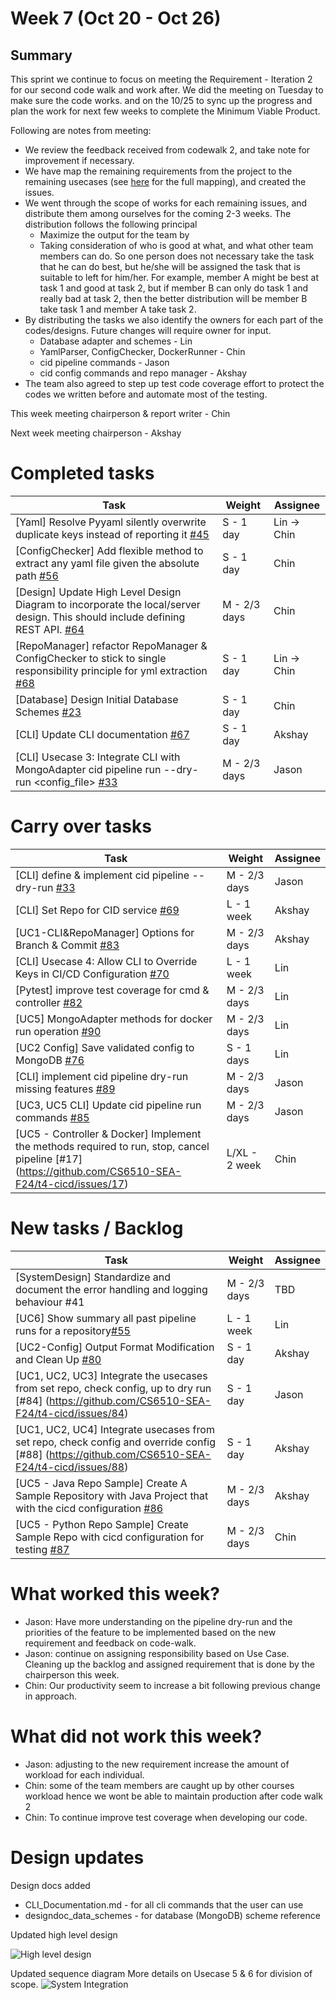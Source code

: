 # Week 7 (Oct 20 - Oct 26)

## Summary

This sprint we continue to focus on meeting the Requirement - Iteration 2 for our second code walk and work after. We did the meeting on Tuesday to make sure the code works. and on the 10/25 to sync up the progress and plan the work for next few weeks to complete the Minimum Viable Product.

Following are notes from meeting:

- We review the feedback received from codewalk 2, and take note for improvement if necessary.
- We have map the remaining requirements from the project to the remaining usecases (see [here](https://docs.google.com/document/d/11vtyOegsum96iRzlGtGfWXBteygTPRqG/edit?usp=drive_link&ouid=112126218933969906699&rtpof=true&sd=true) for the full mapping), and created the issues.
- We went through the scope of works for each remaining issues, and distribute them among ourselves for the coming 2-3 weeks. The distribution follows the following principal
  - Maximize the output for the team by
  - Taking consideration of who is good at what, and what other team members can do. So one person does not necessary take the task that he can do best, but he/she will be assigned the task that is suitable to left for him/her. For example, member A might be best at task 1 and good at task 2, but if member B can only do task 1 and really bad at task 2, then the better distribution will be member B take task 1 and member A take task 2.
- By distributing the tasks we also identify the owners for each part of the codes/designs. Future changes will require owner for input.
  - Database adapter and schemes - Lin
  - YamlParser, ConfigChecker, DockerRunner - Chin
  - cid pipeline commands - Jason
  - cid config commands and repo manager - Akshay
- The team also agreed to step up test code coverage effort to protect the codes we written before and automate most of the testing.

This week meeting chairperson & report writer - Chin

Next week meeting chairperson - Akshay

# Completed tasks

| Task                                                                                                                                                                                | Weight       | Assignee    |
| ----------------------------------------------------------------------------------------------------------------------------------------------------------------------------------- | ------------ | ----------- |
| [Yaml] Resolve Pyyaml silently overwrite duplicate keys instead of reporting it [#45](https://github.com/CS6510-SEA-F24/t4-cicd/issues/45)                                          | S - 1 day    | Lin -> Chin |
| [ConfigChecker] Add flexible method to extract any yaml file given the absolute path [#56](https://github.com/CS6510-SEA-F24/t4-cicd/issues/56)                                     | S - 1 day    | Chin        |
| [Design] Update High Level Design Diagram to incorporate the local/server design. This should include defining REST API. [#64](https://github.com/CS6510-SEA-F24/t4-cicd/issues/64) | M - 2/3 days | Chin        |
| [RepoManager] refactor RepoManager & ConfigChecker to stick to single responsibility principle for yml extraction [#68](https://github.com/CS6510-SEA-F24/t4-cicd/issues/68)        | S - 1 day    | Lin -> Chin |
| [Database] Design Initial Database Schemes [#23](https://github.com/CS6510-SEA-F24/t4-cicd/issues/23)                                                                               | S - 1 day    | Chin        |
| [CLI] Update CLI documentation [#67](https://github.com/CS6510-SEA-F24/t4-cicd/issues/67)                                                                                           | S - 1 day    | Akshay      |
| [CLI] Usecase 3: Integrate CLI with MongoAdapter cid pipeline run --dry-run <config_file> [#33](https://github.com/CS6510-SEA-F24/t4-cicd/issues/33)                                | M - 2/3 days | Jason       |

# Carry over tasks

| Task                                                                                                                                                 | Weight        | Assignee |
| ---------------------------------------------------------------------------------------------------------------------------------------------------- | ------------- | -------- |
| [CLI] define & implement cid pipeline --dry-run [#33](https://github.com/CS6510-SEA-F24/t4-cicd/issues/33)                                           | M - 2/3 days  | Jason    |
| [CLI] Set Repo for CID service [#69](https://github.com/CS6510-SEA-F24/t4-cicd/issues/69)                                                            | L - 1 week    | Akshay   |
| [UC1-CLI&RepoManager] Options for Branch & Commit [#83](https://github.com/CS6510-SEA-F24/t4-cicd/issues/83)                                         | M - 2/3 days  | Akshay   |
| [CLI] Usecase 4: Allow CLI to Override Keys in CI/CD Configuration [#70](https://github.com/CS6510-SEA-F24/t4-cicd/issues/70)                        | L - 1 week    | Lin      |
| [Pytest] improve test coverage for cmd & controller [#82](https://github.com/CS6510-SEA-F24/t4-cicd/issues/82)                                       | M - 2/3 days  | Lin      |
| [UC5] MongoAdapter methods for docker run operation [#90](https://github.com/CS6510-SEA-F24/t4-cicd/issues/90)                                       | M - 2/3 days  | Lin      |
| [UC2 Config] Save validated config to MongoDB [#76](https://github.com/CS6510-SEA-F24/t4-cicd/issues/76)                                             | S - 1 days    | Lin      |
| [CLI] implement cid pipeline dry-run missing features [#89](https://github.com/CS6510-SEA-F24/t4-cicd/issues/89)                                     | M - 2/3 days  | Jason    |
| [UC3, UC5 CLI] Update cid pipeline run commands [#85](https://github.com/CS6510-SEA-F24/t4-cicd/issues/85)                                           | M - 2/3 days  | Jason    |
| [UC5 - Controller & Docker] Implement the methods required to run, stop, cancel pipeline [#17] (https://github.com/CS6510-SEA-F24/t4-cicd/issues/17) | L/XL - 2 week | Chin     |

# New tasks / Backlog

| Task                                                                                                                                                              | Weight       | Assignee |
| ----------------------------------------------------------------------------------------------------------------------------------------------------------------- | ------------ | -------- |
| [SystemDesign] Standardize and document the error handling and logging behaviour #41                                                                              | M - 2/3 days | TBD      |
| [UC6] Show summary all past pipeline runs for a repository[#55](https://github.com/CS6510-SEA-F24/t4-cicd/issues/55)                                              | L - 1 week   | Lin      |
| [UC2-Config] Output Format Modification and Clean Up [#80](https://github.com/CS6510-SEA-F24/t4-cicd/issues/80)                                                   | S - 1 day    | Akshay   |
| [UC1, UC2, UC3] Integrate the usecases from set repo, check config, up to dry run [#84] (https://github.com/CS6510-SEA-F24/t4-cicd/issues/84)                     | S - 1 day    | Jason    |
| [UC1, UC2, UC4] Integrate usecases from set repo, check config and override config [#88] (https://github.com/CS6510-SEA-F24/t4-cicd/issues/88)                    | S - 1 day    | Akshay   |
| [UC5 - Java Repo Sample] Create A Sample Repository with Java Project that with the cicd configuration [#86](https://github.com/CS6510-SEA-F24/t4-cicd/issues/86) | M - 2/3 days | Akshay   |
| [UC5 - Python Repo Sample] Create Sample Repo with cicd configuration for testing [#87](https://github.com/CS6510-SEA-F24/t4-cicd/issues/87)                      | M - 2/3 days | Chin     |

# What worked this week?

- Jason: Have more understanding on the pipeline dry-run and the priorities of the feature to be implemented based on the new requirement and feedback on code-walk.
- Jason: continue on assigning responsibility based on Use Case. Cleaning up the backlog and assigned requirement that is done by the chairperson this week.
- Chin: Our productivity seem to increase a bit following previous change in approach.

# What did not work this week?

- Jason: adjusting to the new requirement increase the amount of workload for each individual.
- Chin: some of the team members are caught up by other courses workload hence we wont be able to maintain production after code walk 2
- Chin: To continue improve test coverage when developing our code.

# Design updates

Design docs added

- CLI_Documentation.md - for all cli commands that the user can use
- designdoc_data_schemes - for database (MongoDB) scheme reference

Updated high level design

![High level design](../../images/week7/High%20Level%20System%20Design%20v0.3.jpg)

Updated sequence diagram
More details on Usecase 5 & 6 for division of scope.
![System Integration](../../images/week7/system_integration_diagram_phase2_v0.2.jpg)
